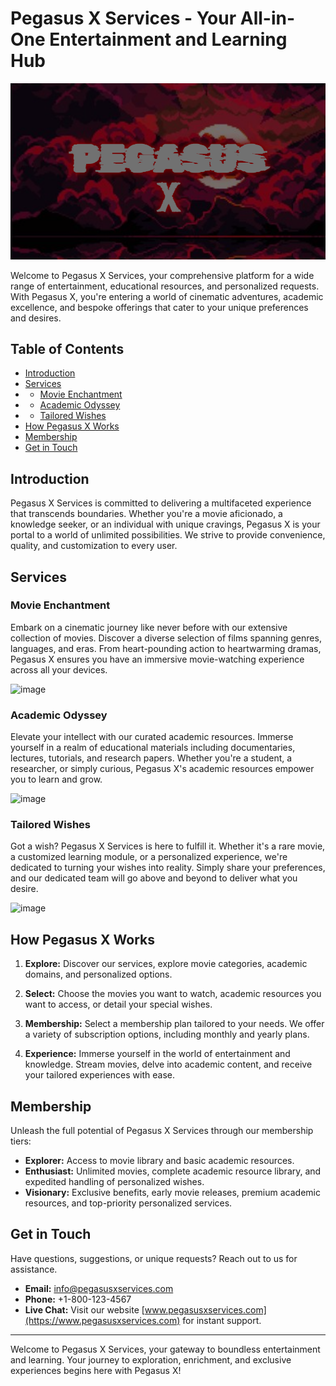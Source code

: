 # Pegasus X Services - Your All-in-One Entertainment and Learning Hub

![Pegasus X Logo](https://raw.githubusercontent.com/1RubiUwU1/pegasus.tk/main/img/PGX.PNG)

Welcome to Pegasus X Services, your comprehensive platform for a wide range of entertainment, educational resources, and personalized requests. With Pegasus X, you're entering a world of cinematic adventures, academic excellence, and bespoke offerings that cater to your unique preferences and desires.

## Table of Contents

- [Introduction](#introduction)
- [Services](#services)
- - [Movie Enchantment](#movie-enchantment)
- - [Academic Odyssey](#academic-odyssey)
- - [Tailored Wishes](#tailored-wishes)
- [How Pegasus X Works](#how-pegasus-x-works)
- [Membership](#membership)
- [Get in Touch](#get-in-touch)

## Introduction

Pegasus X Services is committed to delivering a multifaceted experience that transcends boundaries. Whether you're a movie aficionado, a knowledge seeker, or an individual with unique cravings, Pegasus X is your portal to a world of unlimited possibilities. We strive to provide convenience, quality, and customization to every user.

## Services

### Movie Enchantment

Embark on a cinematic journey like never before with our extensive collection of movies. Discover a diverse selection of films spanning genres, languages, and eras. From heart-pounding action to heartwarming dramas, Pegasus X ensures you have an immersive movie-watching experience across all your devices.

![image](https://github.com/1RubiUwU1/pegasus.tk/assets/110574193/f3187244-4b27-4906-b920-179eeea57056)

### Academic Odyssey

Elevate your intellect with our curated academic resources. Immerse yourself in a realm of educational materials including documentaries, lectures, tutorials, and research papers. Whether you're a student, a researcher, or simply curious, Pegasus X's academic resources empower you to learn and grow.

![image](https://github.com/1RubiUwU1/pegasus.tk/assets/110574193/bad452d8-583e-4d6f-aba2-3ef855f18a87)

### Tailored Wishes

Got a wish? Pegasus X Services is here to fulfill it. Whether it's a rare movie, a customized learning module, or a personalized experience, we're dedicated to turning your wishes into reality. Simply share your preferences, and our dedicated team will go above and beyond to deliver what you desire.

![image](https://github.com/1RubiUwU1/pegasus.tk/assets/110574193/2808e70b-6eac-4caa-8d52-250babfdf831)


## How Pegasus X Works

1. **Explore:** Discover our services, explore movie categories, academic domains, and personalized options.

2. **Select:** Choose the movies you want to watch, academic resources you want to access, or detail your special wishes.

3. **Membership:** Select a membership plan tailored to your needs. We offer a variety of subscription options, including monthly and yearly plans.

4. **Experience:** Immerse yourself in the world of entertainment and knowledge. Stream movies, delve into academic content, and receive your tailored experiences with ease.

## Membership

Unleash the full potential of Pegasus X Services through our membership tiers:

- **Explorer:** Access to movie library and basic academic resources.
- **Enthusiast:** Unlimited movies, complete academic resource library, and expedited handling of personalized wishes.
- **Visionary:** Exclusive benefits, early movie releases, premium academic resources, and top-priority personalized services.

## Get in Touch

Have questions, suggestions, or unique requests? Reach out to us for assistance.

- **Email:** [info@pegasusxservices.com](mailto:info@pegasusxservices.com)
- **Phone:** +1-800-123-4567
- **Live Chat:** Visit our website [www.pegasusxservices.com](https://www.pegasusxservices.com) for instant support.

---

Welcome to Pegasus X Services, your gateway to boundless entertainment and learning. Your journey to exploration, enrichment, and exclusive experiences begins here with Pegasus X!
